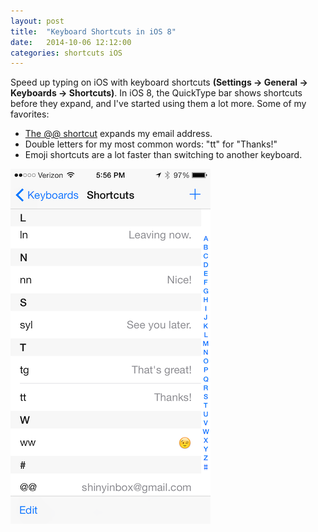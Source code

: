 ```yaml
---
layout: post
title:  "Keyboard Shortcuts in iOS 8"
date:   2014-10-06 12:12:00
categories: shortcuts iOS
---
```

Speed up typing on iOS with keyboard shortcuts **(Settings → General → Keyboards → Shortcuts)**. In iOS 8, the QuickType bar shows shortcuts before they expand, and I've started using them a lot more. Some of my favorites:
- [The @@ shortcut](http://rocketink.net/2014/09/ios-@@-shortcut.html) expands my email address.
- Double letters for my most common words: "tt" for "Thanks!"
- Emoji shortcuts are a lot faster than switching to another keyboard.
 
![iOS Keyboard Shortcut Settings](/images/2014-10-06-ios-shortcuts.png)